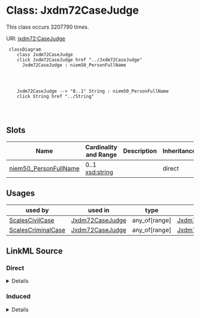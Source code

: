 

# Class: Jxdm72CaseJudge




This class occurs 3207790 times.


URI: [jxdm72:CaseJudge](http://release.niem.gov/niem/domains/jxdm/7.2/CaseJudge)






```mermaid
 classDiagram
    class Jxdm72CaseJudge
    click Jxdm72CaseJudge href "../Jxdm72CaseJudge"
      Jxdm72CaseJudge : niem50_PersonFullName
        
          
    
    
    Jxdm72CaseJudge --> "0..1" String : niem50_PersonFullName
    click String href "../String"

        
      
```




<!-- no inheritance hierarchy -->


## Slots

| Name | Cardinality and Range | Description | Inheritance | Occurrences |
| ---  | --- | --- | --- | --- |
| [niem50_PersonFullName](../slots/niem50_PersonFullName.md) | 0..1 <br/> [xsd:string](http://www.w3.org/2001/XMLSchema#string) |  <br/>  | direct | 3207790 |





## Usages

| used by | used in | type | used |
| ---  | --- | --- | --- |
| [ScalesCivilCase](../classes/ScalesCivilCase.md) | [Jxdm72CaseJudge](../classes/Jxdm72CaseJudge.md) | any_of[range] | [Jxdm72CaseJudge](../classes/Jxdm72CaseJudge.md) |
| [ScalesCriminalCase](../classes/ScalesCriminalCase.md) | [Jxdm72CaseJudge](../classes/Jxdm72CaseJudge.md) | any_of[range] | [Jxdm72CaseJudge](../classes/Jxdm72CaseJudge.md) |











## LinkML Source

<!-- TODO: investigate https://stackoverflow.com/questions/37606292/how-to-create-tabbed-code-blocks-in-mkdocs-or-sphinx -->

### Direct

<details>

```yaml
name: jxdm72_CaseJudge
from_schema: okns:scales-kg
rank: 1000
slots:
- niem50_PersonFullName
class_uri: jxdm72:CaseJudge

```
</details>

### Induced

<details>

```yaml
name: jxdm72_CaseJudge
from_schema: okns:scales-kg
rank: 1000
attributes:
  niem50_PersonFullName:
    name: niem50_PersonFullName
    from_schema: okns:scales-kg
    rank: 1000
    slot_uri: niem50:PersonFullName
    alias: niem50_PersonFullName
    owner: jxdm72_CaseJudge
    domain_of:
    - jxdm72_Attorney
    - jxdm72_CaseDefendantParty
    - jxdm72_CaseDefenseAttorney
    - jxdm72_CaseInitiatingAttorney
    - jxdm72_CaseJudge
    - jxdm72_Judge
    - scales_Party
    range: string
class_uri: jxdm72:CaseJudge

```
</details>